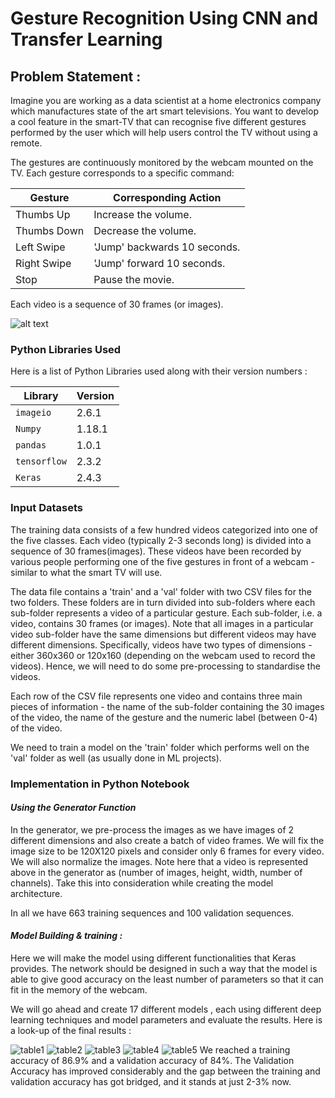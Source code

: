 # Gesture Recognition Using CNN and Transfer Learning

## **Problem Statement :** 
Imagine you are working as a data scientist at a home electronics company which manufactures state of the art smart televisions. You want to develop a cool feature in the smart-TV that can recognise five different gestures performed by the user which will help users control the TV without using a remote.

The gestures are continuously monitored by the webcam mounted on the TV. Each gesture corresponds to a specific command:
 
| Gesture | Corresponding Action |
| --- | --- | 
| Thumbs Up | Increase the volume. |
| Thumbs Down | Decrease the volume. |
| Left Swipe | 'Jump' backwards 10 seconds. |
| Right Swipe | 'Jump' forward 10 seconds. |
| Stop | Pause the movie. |

Each video is a sequence of 30 frames (or images).

 ![alt text](https://i.pinimg.com/originals/dc/c8/b2/dcc8b2876e12282bddcabcca1e091bd0.jpg)

### **Python Libraries Used** 

Here is a list of Python Libraries used along with their version numbers :

 |Library                         |   Version                         |
|-------------------------------|-----------------------------|
|   `imageio`           |    2.6.1          |
|`Numpy`            |1.18.1           |
|`pandas`|1.0.1|
|`tensorflow`|2.3.2|
|`Keras`|2.4.3|

### **Input Datasets** 
The training data consists of a few hundred videos categorized into one of the five classes. Each video (typically 2-3 seconds long) is divided into a sequence of 30 frames(images). These videos have been recorded by various people performing one of the five gestures in front of a webcam - similar to what the smart TV will use. 

The data  file contains a 'train' and a 'val' folder with two CSV files for the two folders. These folders are in turn divided into sub-folders where each sub-folder represents a video of a particular gesture. Each sub-folder, i.e. a video, contains 30 frames (or images). Note that all images in a particular video sub-folder have the same dimensions but different videos may have different dimensions. Specifically, videos have two types of dimensions - either 360x360 or 120x160 (depending on the webcam used to record the videos). Hence, we will need to do some pre-processing to standardise the videos. 

Each row of the CSV file represents one video and contains three main pieces of information - the name of the sub-folder containing the 30 images of the video, the name of the gesture and the numeric label (between 0-4) of the video.

We need to train a model on the 'train' folder which performs well on the 'val' folder as well (as usually done in ML projects). 

### **Implementation in Python Notebook** 
#### *Using the Generator Function*

In the generator, we pre-process the images as we have images of 2 different dimensions and also create a batch of video frames. We will fix the image size to be 120X120 pixels and consider only 6 frames for every video. We will also normalize the images.
Note here that a video is represented above in the generator as (number of images, height, width, number of channels). Take this into consideration while creating the model architecture.

In all we have 663 training sequences and 100 validation sequences.

#### *Model Building & training :*
Here we will make the model using different functionalities that Keras provides. The network should be designed  in such a way that the model is able to give good accuracy on the least number of parameters so that it can fit in the memory of the webcam.

We will go ahead and create 17 different models , each using different deep learning techniques and model parameters and evaluate the results. Here is a look-up of the final results :

![table1](https://user-images.githubusercontent.com/10894854/124152179-ee2da480-dab0-11eb-98f9-18f2cb53d632.JPG)
![table2](https://user-images.githubusercontent.com/10894854/124152187-eff76800-dab0-11eb-9212-bb4609bb2a76.JPG)
![table3](https://user-images.githubusercontent.com/10894854/124152195-f1289500-dab0-11eb-9f44-0a1744bbfbae.JPG)
![table4](https://user-images.githubusercontent.com/10894854/124152199-f259c200-dab0-11eb-9164-a18c5b0497f9.JPG)
![table5](https://user-images.githubusercontent.com/10894854/124152206-f38aef00-dab0-11eb-809e-e70b0fd2c770.JPG)
We reached a training accuracy of 86.9% and a validation accuracy of 84%. The Validation Accuracy has improved considerably and the gap between the training and validation accuracy has got bridged, and it stands at just 2-3% now.


